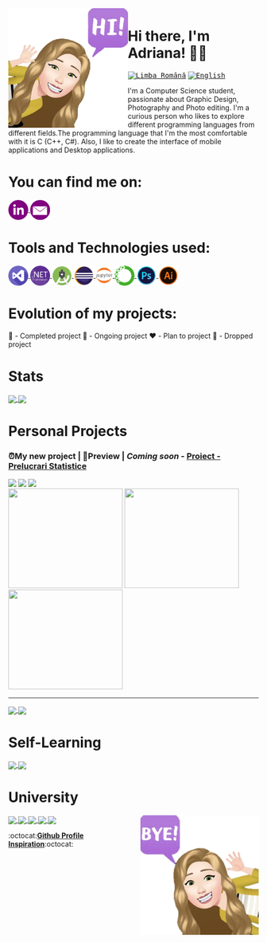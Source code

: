 <a>
     <img src = "https://github.com/Adriana-Giol/Adriana-Giol/blob/main/Logo/avatarp.png" width = "auto" height="240px" align = "left"/> 
</a>


# Hi there, I'm Adriana! 👋🏻

<kbd>[<img title="Limba Română" alt="Limba Română" src="https://user-images.githubusercontent.com/60271540/116548645-3687e500-a8fd-11eb-946e-9309066a2985.png" width="30">](https://github.com/Adriana-Giol/Adriana-Giol/blob/main/Translations/README.ro.md)</kbd>
<kbd>[<img title="English" alt="English" src="https://user-images.githubusercontent.com/60271540/116549222-e2c9cb80-a8fd-11eb-8162-8d5aab49336d.png" width="30">](https://github.com/Adriana-Giol/Adriana-Giol/blob/main/README.md)</kbd>

<!--<kbd>[<img title="Française" alt="Française" src="https://user-images.githubusercontent.com/60271540/116549067-bc0b9500-a8fd-11eb-89a6-8fb32d308b43.png" width="30">]()</kbd>
<kbd>[<img title="한국어" alt="한국어" src="https://user-images.githubusercontent.com/60271540/116549395-16a4f100-a8fe-11eb-8316-6f08c963e339.png" width="30">]()</kbd>
-->

I'm a Computer Science student, passionate about Graphic Design, Photography and Photo editing. I'm a curious person who likes to explore different programming languages from different fields.The programming language that I'm the most comfortable with it is C (C++, C#). Also, I like to create the interface of mobile applications and Desktop applications.

# You can find me on:
<a href = "https://www.linkedin.com/in/adriana-giol-4a4b3b154/">
    <img src = "https://github.com/Adriana-Giol/Adriana-Giol/blob/main/Logo/linkedin2.png" alt="Linkedin" width = "auto" height="40px" align="center" title="Linkedin"/>
</a>
<a href = "mailto:gioladriana@yahoo.com/">
    <img src = "https://github.com/Adriana-Giol/Adriana-Giol/blob/main/Logo/email.png" alt="Email" width = "auto" height="40px" align="center"title="Email" />
</a>

# Tools and Technologies used:
<a href = "https://visualstudio.microsoft.com/">
    <img src = "https://github.com/Adriana-Giol/Adriana-Giol/blob/main/Logo/visualstudio.png" alt="Visual Studio" width = "auto" height="40px" align="center" title="Microsoft Visual Studio" />
</a>
<a href = "https://dotnet.microsoft.com/download/dotnet-framework">
    <img src = "https://github.com/Adriana-Giol/Adriana-Giol/blob/main/Logo/dot.png" alt=".NET Framework" width = "auto" height="40px" align="center" title=".NET Framework" />
</a>
<a href = "https://developer.android.com/studio">
    <img src = "https://github.com/Adriana-Giol/Adriana-Giol/blob/main/Logo/android.png" alt="Android SDK" width = "auto" height="40px" align="center" title="Android SDK" />
</a>
<a href = "https://www.eclipse.org/downloads/">
    <img src = "https://github.com/Adriana-Giol/Adriana-Giol/blob/main/Logo/eclipse.png" alt="Eclipse" width = "auto" height="40px" align="center" title="Eclipse"/>
</a>
<a href="https://jupyter.org/"/>
    <img src = "https://github.com/Adriana-Giol/Adriana-Giol/blob/main/Logo/ju.png" alt="Jupyter Lab" width = "auto" height="40px" align="center"title="Jupyter Lab" /> 
</a> 

<a href = "https://www.anaconda.com/">
    <img src = "https://github.com/Adriana-Giol/Adriana-Giol/blob/main/Logo/anaconda.png" alt="Anaconda" width = "auto" height="40px" align="center" title="Anaconda" />
</a>
<a href = "https://www.adobe.com/products/photoshop.html/">
    <img src = "https://github.com/Adriana-Giol/Adriana-Giol/blob/main/Logo/photoshop.png" alt="Photoshop" width = "auto" height="40px" align="center"title="Adobe Photoshop" />
</a>
<a href = "https://www.adobe.com/products/illustrator.html/">
    <img src = "https://github.com/Adriana-Giol/Adriana-Giol/blob/main/Logo/Ai.png" alt="Illustrator" width = "auto" height="40px" align="center"title="Adobe Illustrator" />
</a>

# Evolution of my projects:
💚 - Completed project
💛 - Ongoing project
❤️ - Plan to project
🖤 - Dropped project
     
# Stats
<a href = "https://github.com/Adriana-Giol?tab=repositories">
  <img align = "center" src = "https://github-readme-stats.vercel.app/api?username=Adriana-Giol&count_private=true&show_icons=true&theme=jolly&include_all_commits=true&card_width=50px" />
</a>               
<a href = "https://github.com/Adriana-Giol?tab=repositories">
  <img align = "center" src = "https://github-readme-stats.vercel.app/api/top-langs/?username=Adriana-Giol&langs_count=15&count_private=true&theme=jolly&layout=compact&card_width=250px" />
</a>

# Personal Projects
### ⏰My new project | 👀Preview | *Coming soon* - [Proiect - Prelucrari Statistice](https://github.com/Adriana-Giol/Proiect-Prelucrari-Statistice)
<p float="left">
  <img src="https://user-images.githubusercontent.com/60271540/130851262-7634eecc-d0b7-44cd-aaea-98035113e616.png" width="230" />
  <img src="https://user-images.githubusercontent.com/60271540/130851956-d4c26a1f-5dd8-4488-b42b-ce7468ace4b1.png" width="230" />
  <img src="https://user-images.githubusercontent.com/60271540/130853115-b2d59e36-210a-4410-ac57-3f1d901b4607.png" width="230"/> </br>
     
  <img src="https://user-images.githubusercontent.com/60271540/130850975-949068ac-1124-49fe-abbe-8e063c2f71fa.png" width="230" height="200"/>
  <img src="https://user-images.githubusercontent.com/60271540/130854037-53c7ef64-e2e4-4af8-adbb-18b724cb25fe.png" width="230" height="200"/>
  <img src="https://user-images.githubusercontent.com/60271540/130853485-a3609039-d9d9-4488-ab30-f2ceaa1e285d.png" width="230" height="200"/> 
</p>

<hr>
<a href = "https://github.com/Adriana-Giol/Proiect-Pachete-Software">
  <img src = "https://github-readme-stats.vercel.app/api/pin/?username=Adriana-Giol&repo=Proiect-Pachete-Software&theme=jolly&hide_border" align = "center"/>
</a>

<a href = "https://github.com/Adriana-Giol/Proiect-Prelucrari-Statistice">
  <img src = "https://github-readme-stats.vercel.app/api/pin/?username=Adriana-Giol&repo=Proiect-Prelucrari-Statistice&theme=jolly&hide_border" align = "center"/>
</a>


# Self-Learning
<a href = "https://github.com/Adriana-Giol/Workspace-SoftbinatorLabs-Frontend">
  <img src = "https://github-readme-stats.vercel.app/api/pin/?username=Adriana-Giol&repo=Workspace-SoftbinatorLabs-Frontend&theme=jolly&hide_border" align = "center"/>
</a>

<a href = "https://github.com/Adriana-Giol/Workspace-FreeCodeCamp-Frontend">
  <img src = "https://github-readme-stats.vercel.app/api/pin/?username=Adriana-Giol&repo=WWorkspace-FreeCodeCamp-Frontend&theme=jolly&hide_border" align = "center"/>
</a>

# University
<a href = "https://github.com/Adriana-Giol/Laborator-Bazele-Programarii">
  <img src = "https://github-readme-stats.vercel.app/api/pin/?username=Adriana-Giol&repo=Laborator-Bazele-Programarii&theme=jolly&hide_border" align = "center"/>
</a>

<a href = "https://github.com/Adriana-Giol/Laborator-Structuri-de-Date">
  <img src = "https://github-readme-stats.vercel.app/api/pin/?username=Adriana-Giol&repo=Laborator-Structuri-de-Date&theme=jolly&hide_border" align = "center"/>
</a>

<a href = "https://github.com/Adriana-Giol/Laborator-Programare-Aplicatii-Windows">
  <img src = "https://github-readme-stats.vercel.app/api/pin/?username=Adriana-Giol&repo=Laborator-Programare-Aplicatii-Windows&theme=jolly&hide_border" align = "center"/>
</a>

<a href = "https://github.com/Adriana-Giol/Laborator-Dispozitive-si-Aplicatii-Mobile">
  <img src = "https://github-readme-stats.vercel.app/api/pin/?username=Adriana-Giol&repo=Laborator-Dispozitive-si-Aplicatii-Mobile&theme=jolly&hide_border" align = "center"/>
</a>

<a href = "https://github.com/Adriana-Giol/Laborator-Calitate-si-Testare-Software">
  <img src = "https://github-readme-stats.vercel.app/api/pin/?username=Adriana-Giol&repo=Laborator-Calitate-si-Testare-Software&theme=jolly&hide_border" align = "center"/>
</a>
<a>
     <img src = "https://github.com/Adriana-Giol/Adriana-Giol/blob/main/Logo/avatarpr.png" width = "auto" height="240px" align = "right"/> 
 </a>  

:octocat:[**Github Profile Inspiration**](https://www.blogdeit.ro/cum-sa-iti-faci-o-pagina-de-github-personalizata/):octocat:


<!--
**Adriana-Giol/Adriana-Giol** is a ✨ _special_ ✨ repository because its `README.md` (this file) appears on your GitHub profile.

 https://github.com/anuraghazra/github-readme-stats/blob/master/themes/README.md -- Theme Statistici github
https://github.com/anuraghazra/github-readme-stats#customization
[![trophy](https://github-profile-trophy.vercel.app/?username=Adriana-Giol&theme=onedark)](https://github.com/ryo-ma/github-profile-trophy) = Trophy
-->
